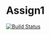 # Assign1
[![Build Status](https://travis-ci.org/henrycchi/Assign1.svg?branch=master)](https://travis-ci.org/henrycchi/Assign1)
